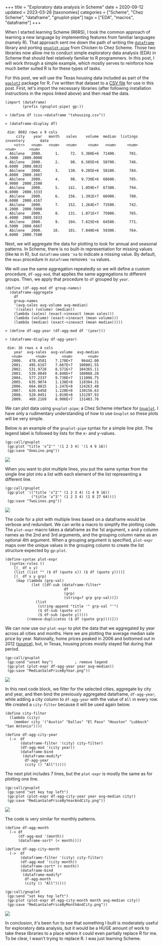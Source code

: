 +++
title = "Exploratory data analysis in Scheme"
date = 2020-09-12
updated = 2023-03-26
[taxonomies]
categories = ["Scheme", "Chez Scheme", "dataframe", "gnuplot-pipe"]
tags = ["EDA", "macros", "dataframe"]
+++

When I started learning Scheme (R6RS), I took the common approach of learning a new language by implementing features from familiar languages (namely R). That approach sent me down the path of writing the [`dataframe`](https://github.com/hinkelman/dataframe/) library and porting [`gnuplot-pipe`](https://github.com/hinkelman/gnuplot-pipe) from Chicken to Chez Scheme. Those two libraries now allow me to conduct simple exploratory data analysis (EDA) in Scheme that should feel relatively familiar to R programmers. In this post, I will work through a simple example, which mostly serves to reinforce how much better suited R is for these types of tasks.

<!-- more -->

For this post, we will use the Texas housing data included as part of the [`ggplot2`](https://ggplot2.tidyverse.org/) package for R. I've written that dataset to a [CSV file](/data/txhousing.csv) for use in this post. First, let's import the necessary libraries (after following installation instructions in the repos linked above) and then read the data.

```
(import (dataframe)
        (prefix (gnuplot-pipe) gp:))

> (define df (csv->dataframe "txhousing.csv"))

> (dataframe-display df)

 dim: 8602 rows x 9 cols
     city    year   month   sales    volume  median  listings  inventory       date 
    <str>   <num>   <num>   <num>     <num>   <num>     <num>      <num>      <num> 
  Abilene   2000.      1.     72.  5.380E+6  71400.      701.     6.3000  2000.0000 
  Abilene   2000.      2.     98.  6.505E+6  58700.      746.     6.6000  2000.0833 
  Abilene   2000.      3.    130.  9.285E+6  58100.      784.     6.8000  2000.1667 
  Abilene   2000.      4.     98.  9.730E+6  68600.      785.     6.9000  2000.2500 
  Abilene   2000.      5.    141.  1.059E+7  67300.      794.     6.8000  2000.3333 
  Abilene   2000.      6.    156.  1.391E+7  66900.      780.     6.6000  2000.4167 
  Abilene   2000.      7.    152.  1.264E+7  73500.      742.     6.2000  2000.5000 
  Abilene   2000.      8.    131.  1.071E+7  75000.      765.     6.4000  2000.5833 
  Abilene   2000.      9.    104.  7.615E+6  64500.      771.     6.5000  2000.6667 
  Abilene   2000.     10.    101.  7.040E+6  59300.      764.     6.6000  2000.7500 
```

Next, we will aggregate the data for plotting to look for annual and seasonal patterns. In Scheme, there is no built-in representation for missing values (like `NA` in R), but `dataframe` uses `'na` to indicate a missing value. By default, the `mean` procedure in `dataframe` removes `'na` values.

We will use the same aggregation repeatedly so we will define a custom procedure, `df-agg-mod`, that applies the same aggregations to different groups. Then, we apply that procedure to `df` grouped by `year`.

```
(define (df-agg-mod df group-names)
  (dataframe-aggregate
    df
    group-names
    '(avg-sales avg-volume avg-median)
    '((sales) (volume) (median))
    (lambda (sales) (exact->inexact (mean sales)))
    (lambda (volume) (exact->inexact (mean volume)))
    (lambda (median) (exact->inexact (mean median)))))

> (define df-agg-year (df-agg-mod df '(year)))

> (dataframe-display df-agg-year)

 dim: 16 rows x 4 cols
    year  avg-sales  avg-volume  avg-median 
   <num>      <num>       <num>       <num> 
   2000.   478.4581    7.170E+7    96442.00 
   2001.   495.6167    7.667E+7   100801.55 
   2002.   531.9728    8.571E+7   104365.11 
   2003.   539.0849    8.848E+7   108008.28 
   2004.   577.2337    9.738E+7   111096.75 
   2005.   635.9074    1.138E+8   118384.31 
   2006.   664.8815    1.247E+8   124263.48 
   2007.   620.6458    1.220E+8   130156.63 
   2008.   520.0451    1.019E+8   131297.93 
   2009.   469.2169    8.906E+7   131483.76 
```

We can plot data using `gnuplot-pipe`; a Chez Scheme interface for [`Gnuplot`](http://gnuplot.info/). I have only a rudimentary understanding of how to use `Gnuplot` so these plots will be very simple. 

Below is an example of the `gnuplot-pipe` syntax for a simple line plot. The legend label is followed by lists for the x- and y-values. 

```
(gp:call/gnuplot
 (gp:plot "title 'x^2'" '(1 2 3 4) '(1 4 9 16))
 (gp:save "OneLine.png"))
```

![](/img/OneLine.png)

When you want to plot multiple lines, you put the same syntax from the single line plot into a list with each element of the list representing a different line.

```
(gp:call/gnuplot
 (gp:plot '(("title 'x^2'" (1 2 3 4) (1 4 9 16))
            ("title 'x^3'" (1 2 3 4) (1 8 27 64))))
 (gp:save "TwoLines.png"))
 ```

![](/img/TwoLines.png)

The code for a plot with multiple lines based on a dataframe would be verbose and redundant. We can write a macro to simplify the plotting code. The `plot-expr` macro takes a dataframe as the 1st argument, x and y column names as the 2nd and 3rd arguments, and the grouping column name as an optional 4th argument. When a grouping argument is specified, `plot-expr` maps over the unique values in the grouping column to create the list structure expected by `gp:plot`.

```
(define-syntax plot-expr
  (syntax-rules ()
    [(_ df x y)
    (list (list "" ($ df (quote x)) ($ df (quote y))))]
    [(_ df x y grp)
     (map (lambda (grp-val)
            (let ([df-sub (dataframe-filter*
                           df
                           (grp)
                           (string=? grp grp-val))])
              (list
               (string-append "title '" grp-val "'")
               ($ df-sub (quote x))
               ($ df-sub (quote y)))))
          (remove-duplicates ($ df (quote grp))))]))
```

We can now use our `plot-expr` to plot the data that we aggregated by year across all cities and months. Here we are plotting the average median sale price by year. Nationally, home prices peaked in 2006 and bottomed out in 2012 ([source](https://dqydj.com/historical-home-prices/)), but, in Texas, housing prices mostly stayed flat during that period. 

```
(gp:call/gnuplot
 (gp:send "unset key")          ; remove legend 
 (gp:plot (plot-expr df-agg-year year avg-median))
 (gp:save "MedianSalePriceByYear.png"))
```

![](/img/MedianSalePriceByYear.png)

In this next code block, we filter for the selected cities, aggregate by city and year, and then bind the previously aggregated dataframe, `df-agg-year`, while adding a city column to `df-agg-year` with the value of `All` in every row. We created a `city-filter` because it will be used again below.

```
(define city-filter
  (lambda (city)
    (member city '("Austin" "Dallas" "El Paso" "Houston" "Lubbock" "San Antonio"))))

(define df-agg-city-year
  (->  df
       (dataframe-filter '(city) city-filter)
       (df-agg-mod '(city year))
       (dataframe-bind
        (dataframe-modify*
         df-agg-year
         (city () "All")))))
```

The next plot includes 7 lines, but the `plot-expr` is mostly the same as for plotting one line. 

```
(gp:call/gnuplot
 (gp:send "set key top left")
 (gp:plot (plot-expr df-agg-city-year year avg-median city))
 (gp:save "MedianSalePriceByYearAndCity.png"))
```

![](/img/MedianSalePriceByYearAndCity.png)

The code is very similar for monthly patterns.

```
(define df-agg-month
  (-> df
      (df-agg-mod '(month))
      (dataframe-sort* (< month))))

(define df-agg-city-month
  (->  df
       (dataframe-filter '(city) city-filter)
       (df-agg-mod '(city month))
       (dataframe-sort* (< month))
       (dataframe-bind
        (dataframe-modify*
         df-agg-month
         (city () "All")))))

(gp:call/gnuplot
 (gp:send "set key top left")
 (gp:plot (plot-expr df-agg-city-month month avg-median city))
 (gp:save "MedianSalePriceByMonthAndCity.png"))
```

![](/img/MedianSalePriceByMonthAndCity.png)

In conclusion, it's been fun to see that something I built is moderately useful for exploratory data analysis, but it would be a HUGE amount of work to take these libraries to a place where it could even partially replace R for me. To be clear, I wasn't trying to replace R. I was just learning Scheme.
